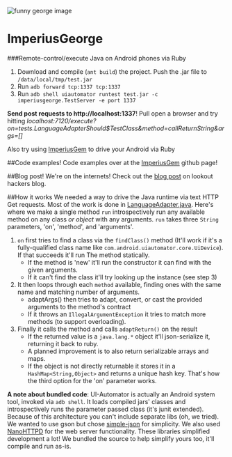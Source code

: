![funny george image](https://github.com/lookout/ImperiusGeorge/raw/master/libs/george.jpg)
# ImperiusGeorge
###Remote-control/execute Java on Android phones via Ruby

1. Download and compile (`ant build`) the project. Push the .jar file to `/data/local/tmp/test.jar`
2. Run `adb forward tcp:1337 tcp:1337`
3. Run `adb shell uiautomator runtest test.jar -c imperiusgeorge.TestServer -e port 1337`

**Send post requests to http://localhost:1337**! Pull open a browser and try hitting *localhost:7120/execute?on=tests.LanguageAdapterShould$TestClass&method=callReturnString&args=[]*

Also try using [ImperiusGem](https://github.com/lookout/ImperiusGem) to drive your Android via Ruby

##Code examples!
Code examples over at the [ImperiusGem](https://github.com/lookout/ImperiusGem) github page!

##Blog post!
We're on the internets! Check out the [blog post](http://hackers.lookout.com/2013/09/imperius-george/) on lookout hackers blog.

##How it works
We needed a way to drive the Java runtime via text HTTP Get requests. Most of the work is done in [LanguageAdapter.java](https://github.com/lookout/ImperiusGeorge/blob/master/src/imperiusgeorge/backend/LanguageAdapter.java). Here's where we make a single method `run` introspectively run any available method on any class *or object* with any arguments. `run` takes three `String` parameters, 'on', 'method', and 'arguments'.

1. `on` first tries to find a class via the `findClass()` method (It'll work if it's a fully-qualified
 class name like `com.android.uiautomator.core.UiDevice`). If that succeeds it'll run The method statically.
    * If the method is 'new' it'll run the constructor it can find with the given arguments.
    * If it can't find the class it'll try looking up the instance (see step 3)
2. It then loops through each `method` available, finding ones with the same name and matching number of arguments.
    * adaptArgs() then tries to adapt, convert, or cast the provided arguments to the method's contract
    * If it throws an `IllegalArgumentException` it tries to match more methods (to support overloading).
3. Finally it calls the method and calls `adaptReturn()` on the result
    * If the returned value is a `java.lang.*` object it'll json-serialize it, returning it back to ruby.
    * A planned improvement is to also return serializable arrays and maps.
    * If the object is not directly returnable it stores it in a `HashMap<String,Object>` and returns a unique hash key. That's how the third option for the 'on' parameter works.


**A note about bundled code**: UI-Automator is actually an Android system tool, invoked via `adb shell`. It loads compiled jars' classes and introspectively runs the parameter passed class (it's junit extended). Because of this architecture you can't include separate libs (oh, we tried). We wanted to use gson but chose  [simple-json](https://code.google.com/p/json-simple/) for simplicity. We also used [NanoHTTPD](https://github.com/NanoHttpd/nanohttpd) for the web server functionality. These libraries simplified development a lot! We bundled the source to help simplify yours too, it'll compile and run as-is.
